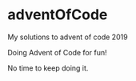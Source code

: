 # adventOfCode
My solutions to advent of code 2019

Doing Advent of Code for fun!

No time to keep doing it.
